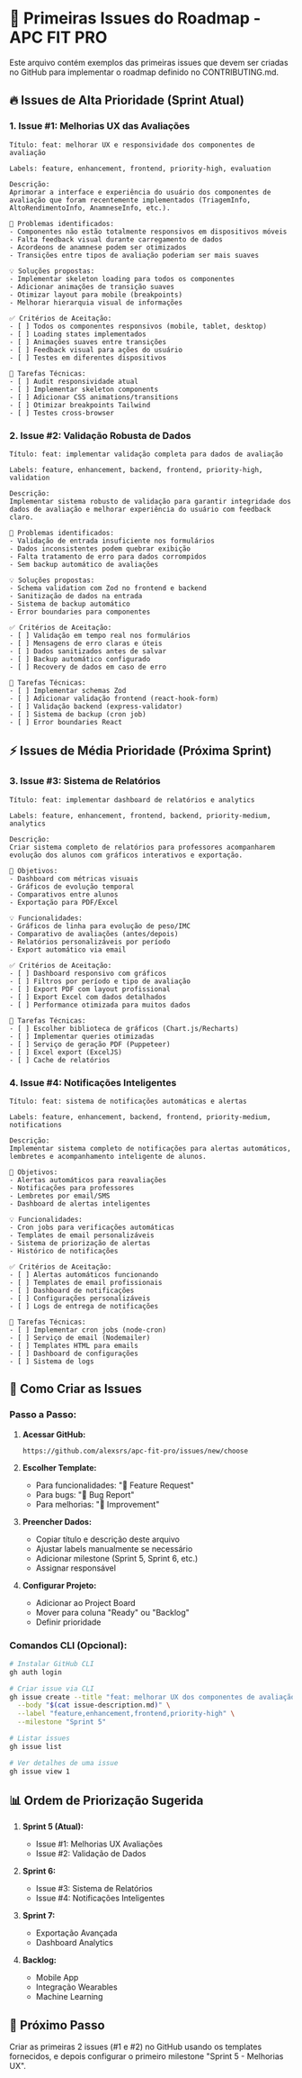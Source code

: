 # 🎯 Primeiras Issues do Roadmap - APC FIT PRO

Este arquivo contém exemplos das primeiras issues que devem ser criadas no GitHub para implementar o roadmap definido no CONTRIBUTING.md.

## 🔥 Issues de Alta Prioridade (Sprint Atual)

### 1. Issue #1: Melhorias UX das Avaliações
```
Título: feat: melhorar UX e responsividade dos componentes de avaliação

Labels: feature, enhancement, frontend, priority-high, evaluation

Descrição:
Aprimorar a interface e experiência do usuário dos componentes de avaliação que foram recentemente implementados (TriagemInfo, AltoRendimentoInfo, AnamneseInfo, etc.).

🎯 Problemas identificados:
- Componentes não estão totalmente responsivos em dispositivos móveis
- Falta feedback visual durante carregamento de dados
- Acordeons de anamnese podem ser otimizados
- Transições entre tipos de avaliação poderiam ser mais suaves

💡 Soluções propostas:
- Implementar skeleton loading para todos os componentes
- Adicionar animações de transição suaves
- Otimizar layout para mobile (breakpoints)
- Melhorar hierarquia visual de informações

✅ Critérios de Aceitação:
- [ ] Todos os componentes responsivos (mobile, tablet, desktop)
- [ ] Loading states implementados
- [ ] Animações suaves entre transições
- [ ] Feedback visual para ações do usuário
- [ ] Testes em diferentes dispositivos

🔧 Tarefas Técnicas:
- [ ] Audit responsividade atual
- [ ] Implementar skeleton components
- [ ] Adicionar CSS animations/transitions
- [ ] Otimizar breakpoints Tailwind
- [ ] Testes cross-browser
```

### 2. Issue #2: Validação Robusta de Dados
```
Título: feat: implementar validação completa para dados de avaliação

Labels: feature, enhancement, backend, frontend, priority-high, validation

Descrição:
Implementar sistema robusto de validação para garantir integridade dos dados de avaliação e melhorar experiência do usuário com feedback claro.

🎯 Problemas identificados:
- Validação de entrada insuficiente nos formulários
- Dados inconsistentes podem quebrar exibição
- Falta tratamento de erro para dados corrompidos
- Sem backup automático de avaliações

💡 Soluções propostas:
- Schema validation com Zod no frontend e backend
- Sanitização de dados na entrada
- Sistema de backup automático
- Error boundaries para componentes

✅ Critérios de Aceitação:
- [ ] Validação em tempo real nos formulários
- [ ] Mensagens de erro claras e úteis
- [ ] Dados sanitizados antes de salvar
- [ ] Backup automático configurado
- [ ] Recovery de dados em caso de erro

🔧 Tarefas Técnicas:
- [ ] Implementar schemas Zod
- [ ] Adicionar validação frontend (react-hook-form)
- [ ] Validação backend (express-validator)
- [ ] Sistema de backup (cron job)
- [ ] Error boundaries React
```

## ⚡ Issues de Média Prioridade (Próxima Sprint)

### 3. Issue #3: Sistema de Relatórios
```
Título: feat: implementar dashboard de relatórios e analytics

Labels: feature, enhancement, frontend, backend, priority-medium, analytics

Descrição:
Criar sistema completo de relatórios para professores acompanharem evolução dos alunos com gráficos interativos e exportação.

🎯 Objetivos:
- Dashboard com métricas visuais
- Gráficos de evolução temporal
- Comparativos entre alunos
- Exportação para PDF/Excel

💡 Funcionalidades:
- Gráficos de linha para evolução de peso/IMC
- Comparativo de avaliações (antes/depois)
- Relatórios personalizáveis por período
- Export automático via email

✅ Critérios de Aceitação:
- [ ] Dashboard responsivo com gráficos
- [ ] Filtros por período e tipo de avaliação
- [ ] Export PDF com layout profissional
- [ ] Export Excel com dados detalhados
- [ ] Performance otimizada para muitos dados

🔧 Tarefas Técnicas:
- [ ] Escolher biblioteca de gráficos (Chart.js/Recharts)
- [ ] Implementar queries otimizadas
- [ ] Serviço de geração PDF (Puppeteer)
- [ ] Excel export (ExcelJS)
- [ ] Cache de relatórios
```

### 4. Issue #4: Notificações Inteligentes
```
Título: feat: sistema de notificações automáticas e alertas

Labels: feature, enhancement, backend, frontend, priority-medium, notifications

Descrição:
Implementar sistema completo de notificações para alertas automáticos, lembretes e acompanhamento inteligente de alunos.

🎯 Objetivos:
- Alertas automáticos para reavaliações
- Notificações para professores
- Lembretes por email/SMS
- Dashboard de alertas inteligentes

💡 Funcionalidades:
- Cron jobs para verificações automáticas
- Templates de email personalizáveis
- Sistema de priorização de alertas
- Histórico de notificações

✅ Critérios de Aceitação:
- [ ] Alertas automáticos funcionando
- [ ] Templates de email profissionais
- [ ] Dashboard de notificações
- [ ] Configurações personalizáveis
- [ ] Logs de entrega de notificações

🔧 Tarefas Técnicas:
- [ ] Implementar cron jobs (node-cron)
- [ ] Serviço de email (Nodemailer)
- [ ] Templates HTML para emails
- [ ] Dashboard de configurações
- [ ] Sistema de logs
```

## 🚀 Como Criar as Issues

### Passo a Passo:

1. **Acessar GitHub:**
   ```
   https://github.com/alexsrs/apc-fit-pro/issues/new/choose
   ```

2. **Escolher Template:**
   - Para funcionalidades: "🚀 Feature Request"
   - Para bugs: "🐛 Bug Report"  
   - Para melhorias: "🔧 Improvement"

3. **Preencher Dados:**
   - Copiar título e descrição deste arquivo
   - Ajustar labels manualmente se necessário
   - Adicionar milestone (Sprint 5, Sprint 6, etc.)
   - Assignar responsável

4. **Configurar Projeto:**
   - Adicionar ao Project Board
   - Mover para coluna "Ready" ou "Backlog"
   - Definir prioridade

### Comandos CLI (Opcional):
```bash
# Instalar GitHub CLI
gh auth login

# Criar issue via CLI
gh issue create --title "feat: melhorar UX dos componentes de avaliação" \
  --body "$(cat issue-description.md)" \
  --label "feature,enhancement,frontend,priority-high" \
  --milestone "Sprint 5"

# Listar issues
gh issue list

# Ver detalhes de uma issue
gh issue view 1
```

## 📊 Ordem de Priorização Sugerida

1. **Sprint 5 (Atual):**
   - Issue #1: Melhorias UX Avaliações
   - Issue #2: Validação de Dados

2. **Sprint 6:**
   - Issue #3: Sistema de Relatórios
   - Issue #4: Notificações Inteligentes

3. **Sprint 7:**
   - Exportação Avançada
   - Dashboard Analytics

4. **Backlog:**
   - Mobile App
   - Integração Wearables
   - Machine Learning

## 🎯 Próximo Passo

Criar as primeiras 2 issues (#1 e #2) no GitHub usando os templates fornecidos, e depois configurar o primeiro milestone "Sprint 5 - Melhorias UX".
